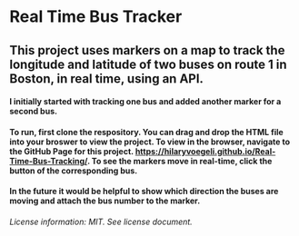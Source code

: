 # Real Time Bus Tracker
## This project uses markers on a map to track the longitude and latitude of two buses on route 1 in Boston, in real time, using an API. 

#### I initially started with tracking one bus and added another marker for a second bus. 
#### To run, first clone the respository. You can drag and drop the HTML file into your broswer to view the project. To view in the browser, navigate to the GitHub Page for this project. https://hilaryvoegeli.github.io/Real-Time-Bus-Tracking/. To see the markers move in real-time, click the button of the corresponding bus.
#### In the future it would be helpful to show which direction the buses are moving and attach the bus number to the marker.

###### License information: MIT. See license document. 
